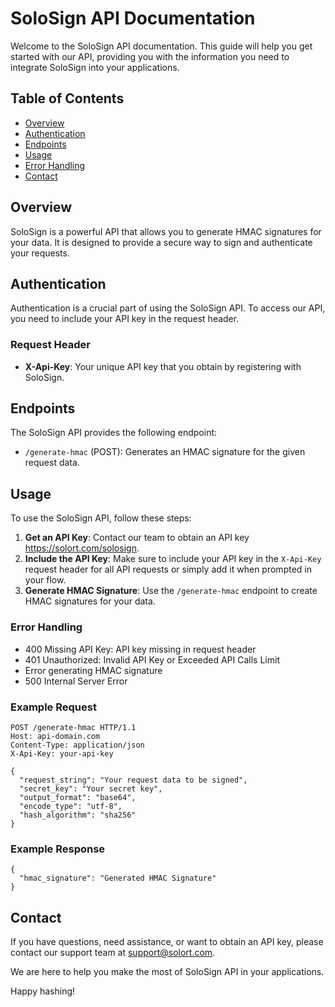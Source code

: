 # SoloSign API Documentation

Welcome to the SoloSign API documentation. This guide will help you get started with our API, providing you with the information you need to integrate SoloSign into your applications.

## Table of Contents

- [Overview](#overview)
- [Authentication](#authentication)
- [Endpoints](#endpoints)
- [Usage](#usage)
- [Error Handling](#error-handling)
- [Contact](#contact)

## Overview

SoloSign is a powerful API that allows you to generate HMAC signatures for your data. It is designed to provide a secure way to sign and authenticate your requests.

## Authentication

Authentication is a crucial part of using the SoloSign API. To access our API, you need to include your API key in the request header.

### Request Header

- **X-Api-Key**: Your unique API key that you obtain by registering with SoloSign.

## Endpoints

The SoloSign API provides the following endpoint:

- `/generate-hmac` (POST): Generates an HMAC signature for the given request data.

## Usage

To use the SoloSign API, follow these steps:

1. **Get an API Key**: Contact our team to obtain an API key https://solort.com/solosign.
2. **Include the API Key**: Make sure to include your API key in the `X-Api-Key` request header for all API requests or simply add it when prompted in your flow.
3. **Generate HMAC Signature**: Use the `/generate-hmac` endpoint to create HMAC signatures for your data.

### Error Handling
- 400 Missing API Key: API key missing in request header
- 401 Unauthorized: Invalid API Key or Exceeded API Calls Limit
- Error generating HMAC signature
- 500 Internal Server Error

### Example Request

```http
POST /generate-hmac HTTP/1.1
Host: api-domain.com
Content-Type: application/json
X-Api-Key: your-api-key

{
  "request_string": "Your request data to be signed",
  "secret_key": "Your secret key",
  "output_format": "base64",
  "encode_type": "utf-8",
  "hash_algorithm": "sha256"
}
```

### Example Response
```
{
  "hmac_signature": "Generated HMAC Signature"
}
```

## Contact
If you have questions, need assistance, or want to obtain an API key, please contact our support team at support@solort.com.

We are here to help you make the most of SoloSign API in your applications.

Happy hashing!